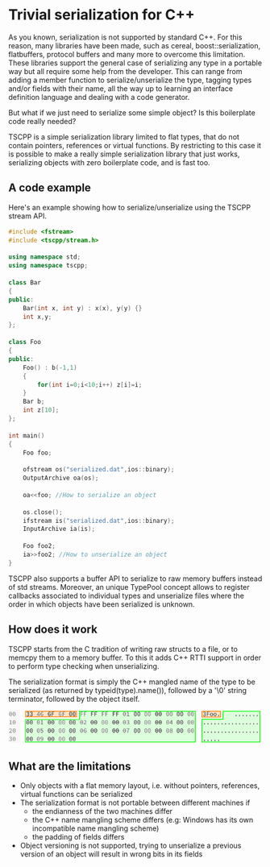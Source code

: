 Trivial serialization for C++
=============================

As you known, serialization is not supported by standard C++.
For this reason, many libraries have been made, such as cereal,
boost::serialization, flatbuffers, protocol buffers and many more to overcome
this limitation.
These libraries support the general case of serializing any type
in a portable way but all require some help from the developer.
This can range from adding a member function to serialize/unserialize the
type, tagging types and/or fields with their name, all the way up to
learning an interface definition language and dealing with a code generator.

But what if we just need to serialize some simple object? Is this boilerplate
code really needed?

TSCPP is a simple serialization library limited to flat types, that do not
contain pointers, references or virtual functions.
By restricting to this case it is possible to make a really simple
serialization library that just works, serializing objects with
zero boilerplate code, and is fast too.

## A code example

Here's an example showing how to serialize/unserialize using the TSCPP
stream API.

```C++
#include <fstream>
#include <tscpp/stream.h>

using namespace std;
using namespace tscpp;

class Bar
{
public:
    Bar(int x, int y) : x(x), y(y) {}
    int x,y;
};

class Foo
{
public:
    Foo() : b(-1,1)
    {
        for(int i=0;i<10;i++) z[i]=i;
    }
    Bar b;
    int z[10];
};

int main()
{
    Foo foo;
    
    ofstream os("serialized.dat",ios::binary);
    OutputArchive oa(os);

    oa<<foo; //How to serialize an object
    
    os.close();
    ifstream is("serialized.dat",ios::binary);
    InputArchive ia(is);
    
    Foo foo2;
    ia>>foo2; //How to unserialize an object
}
```

TSCPP also supports a buffer API to serialize to raw memory buffers instead
of std streams. Moreover, an unique TypePool concept allows to register
callbacks associated to individual types and unserialize files where the
order in which objects have been serialized is unknown.

## How does it work

TSCPP starts from the C tradition of writing raw structs to a file, or to
memcpy them to a memory buffer. To this it adds C++ RTTI support in order to
perform type checking when unserializing.

The serialization format is simply the C++ mangled name of the type to be
serialized (as returned by typeid(type).name()), followed by a '\0' string
terminator, followed by the object itself.

![Memory layout](https://github.com/fedetft/tscpp/raw/master/.readme1.png)

## What are the limitations

* Only objects with a flat memory layout, i.e. without pointers, references, virtual functions can be serialized
* The serialization format is not portable between different machines if
  * the endianness of the two machines differ
  * the C++ name mangling scheme differs (e.g: Windows has its own incompatible name mangling scheme)
  * the padding of fields differs
*  Object versioning is not supported, trying to unserialize a previous version of an object will result in wrong bits in its fields
